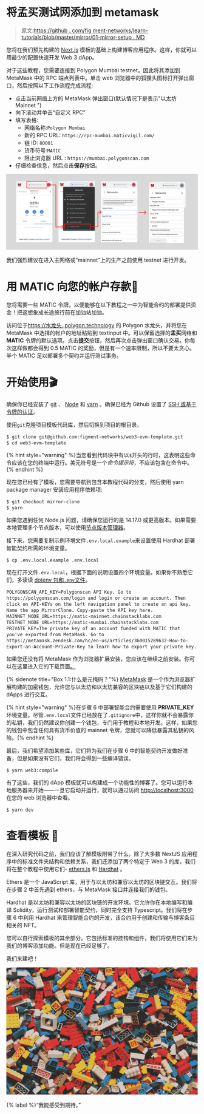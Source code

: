 # 将孟买测试网添加到 metamask

> 原文:[https://github . com/fig ment-networks/learn-tutorials/blob/master/mirror/01-mirror-setup . MD](https://github.com/figment-networks/learn-tutorials/blob/master/mirror/01-mirror-setup.md)

您将在我们预先构建的 [Next.js](https://nextjs.org/) 模板的基础上构建博客应用程序。这样，你就可以用最少的配置快速开发 Web 3 dApp。

对于这些教程，您需要连接到 Polygon Mumbai testnet，因此将其添加到 MetaMask 中的 RPC 端点列表中。单击 web 浏览器中的狐狸头图标打开弹出窗口，然后按照以下工作流程完成流程:

*   点击当前网络上方的 MetaMask 弹出窗口(默认情况下是表示"以太坊 Mainnet ")
*   向下滚动并单击“自定义 RPC”
*   填写表格:
    *   网络名称:`Polygon Mumbai`
    *   新的 RPC URL: `https://rpc-mumbai.maticvigil.com/`
    *   链 ID: `80001`
    *   货币符号:`MATIC`
    *   阻止浏览器 URL : `https://mumbai.polygonscan.com`
*   仔细检查信息，然后点击**保存**按钮。

![](img/05d865121a9efb73c679c3f83c195096.png)

我们强烈建议在进入主网络或“mainnet”上的生产之前使用 testnet 进行开发。

# 用 MATIC 向您的帐户存款<g-emoji class="g-emoji" alias="money_mouth_face" fallback-src="https://github.githubassets.cimg/icons/emoji/unicode/1f911.png">🤑</g-emoji>

您将需要一些 MATIC 令牌，以便能够在以下教程之一中为智能合约的部署提供资金！把这想象成长途旅行前在加油站加油。

访问位于[https://水龙头. polygon.technology](https://faucet.polygon.technology) 的 Polygon 水龙头，并将您在 MetaMask 中选择的帐户的地址粘贴到 textinput 中。可以保留选择的**孟买**网络和 **MATIC** 令牌的默认选项。点击**提交**按钮，然后再次点击弹出窗口确认交易。你每次这样做都会得到 0.5 MATIC 的奖励，但是有一个速率限制，所以不要太贪心。半个 MATIC 足以部署多个契约并运行测试事务。

# 开始使用<g-emoji class="g-emoji" alias="clapper" fallback-src="https://github.githubassets.cimg/icons/emoji/unicode/1f3ac.png">🎬</g-emoji>

确保你已经安装了 [git](https://git-scm.com/book/en/v2/Getting-Started-Installing-Git) 、 [Node](https://nodejs.org/en/) 和 [yarn](https://yarnpkg.com/getting-started/install) 。确保已经为 Github 设置了 [SSH 或基于令牌的认证](https://github.blog/2020-12-15-token-authentication-requirements-for-git-operations/)。

使用`git`克隆项目模板代码库，然后切换到项目的根目录。

```
$ git clone git@github.com:figment-networks/web3-evm-template.git
$ cd web3-evm-template 
```

{% hint style="warning" %}当您看到代码块中有以`$`开头的行时，这表明这些命令应该在您的终端中运行。美元符号是一个*命令提示符*，不应该包含在命令中。{% endhint %}

现在您已经有了模板，您需要导航到包含本教程代码的分支，然后使用 yarn package manager 安装应用程序依赖项:

```
$ git checkout mirror-clone
$ yarn 
```

如果您遇到任何 Node.js 问题，请确保您运行的是 14.17.0 或更高版本。如果需要本地管理多个节点版本，可以使用[节点版本管理器](https://github.com/nvm-sh/nvm)。

接下来，您需要复制示例环境文件`.env.local.example`来设置使用 Hardhat 部署智能契约所需的环境变量。

```
$ cp .env.local.example .env.local 
```

现在打开文件`.env.local`，根据下面的说明设置四个环境变量。如果你不熟悉它们，多读读 [dotenv 包和`.env`文件](https://docs.figment.io/network-documentation/extra-guides/dotenv-and-.env)。

```
POLYGONSCAN_API_KEY=Polygonscan API Key. Go to https://polygonscan.com/login and login or create an account. Then click on API-KEYs on the left navigation panel to create an api key. Name the app MirrorClone. Copy-paste the API key here.
MAINNET_NODE_URL=https://matic-mainnet.chainstacklabs.com
TESTNET_NODE_URL=https://matic-mumbai.chainstacklabs.com
PRIVATE_KEY=The private key of an account funded with MATIC that you've exported from MetaMask. Go to https://metamask.zendesk.com/hc/en-us/articles/360015289632-How-to-Export-an-Account-Private-Key to learn how to export your private key. 
```

如果您还没有将 MetaMask 作为浏览器扩展安装，您应该在继续之前安装。你可以在这里进入它的下载页面[。](https://metamask.io/download.html)

{% sidenote title="Box 1.1:什么是元掩码？"%} [MetaMask](https://metamask.io/) 是一个作为浏览器扩展构建的加密钱包，允许您与以太坊和以太坊兼容的区块链以及基于它们构建的 dApps 进行交互。

{% hint style="warning" %}在步骤 6 中部署智能合约需要使用 **PRIVATE_KEY** 环境变量。尽管`.env.local`文件已经放在了`.gitignore`中，这样你就不会暴露你的私钥，我们仍然建议你创建一个钱包，专门用于教程和本地开发。这样，如果您的钱包中包含任何具有货币价值的 mainnet 令牌，您就可以降低暴露其私钥的风险。{% endhint %}

最后，我们希望添加某些库，它们将为我们在步骤 6 中的智能契约开发做好准备，但是如果没有它们，我们将会得到一些编译错误。

```
$ yarn web3:compile 
```

有了这些，我们的 dApp 模板就可以构建成一个功能性的博客了。您可以运行本地服务器来开始——一旦它启动并运行，就可以通过访问 [http://localhost:3000](http://localhost:3000) 在您的 web 浏览器中查看。

```
$ yarn dev 
```

# 查看模板 <g-emoji class="g-emoji" alias="monocle_face" fallback-src="https://github.githubassets.cimg/icons/emoji/unicode/1f9d0.png">🧐</g-emoji>

在深入研究代码之前，我们应该了解模板附带了什么。除了大多数 NextJS 应用程序中的标准文件夹结构和依赖关系，我们还添加了两个特定于 Web 3 的库，我们将在整个教程中使用它们- [ethers.js](https://docs.ethers.io/) 和 [Hardhat](https://hardhat.org/) 。

Ethers 是一个 JavaScript 库，用于与以太坊和兼容以太坊的区块链交互。我们将在步骤 2 中首先遇到 ethers，与 MetaMask 接口并连接我们的钱包。

Hardhat 是以太坊和兼容以太坊的区块链的开发环境。它允许你在本地编写和编译 Solidity，运行测试和部署智能契约，同时完全支持 Typescript。我们将在步骤 6 中利用 Hardhat 来管理智能合约的开发，该合约用于创建和传输与博客条目相关的 NFT。

您可以自行探索模板的其余部分。它包括标准的挂钩和组件，我们将使用它们来为我们的博客添加功能。但是现在已经足够了。

我们来建吧！

[![“I can feel the anticipation.”](img/6590df85d91003999c0d073b54697f5a.png)](https://raw.githubusercontent.com/figment-networks/learn-tutorials/master/mirror/assets/lego.jpeg)

{% label %}“我能感受到期待。”